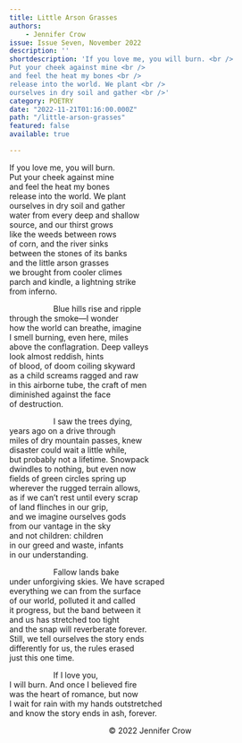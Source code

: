 ```yaml
---
title: Little Arson Grasses
authors:
    - Jennifer Crow
issue: Issue Seven, November 2022
description: ''
shortdescription: 'If you love me, you will burn. <br />
Put your cheek against mine <br />
and feel the heat my bones <br />
release into the world. We plant <br />
ourselves in dry soil and gather <br />'
category: POETRY
date: "2022-11-21T01:16:00.000Z"
path: "/little-arson-grasses"
featured: false
available: true

---
```


If you love me, you will burn. <br />
Put your cheek against mine <br />
and feel the heat my bones  <br />
release into the world. We plant <br />
ourselves in dry soil and gather <br />
water from every deep and shallow <br />
source, and our thirst grows <br />
like the weeds between rows <br />
of corn, and the river sinks <br />
between the stones of its banks <br />
and the little arson grasses <br />
we brought from cooler climes <br />
parch and kindle, a lightning strike <br />
from inferno. <br />

&nbsp;&nbsp;&nbsp;&nbsp;&nbsp;&nbsp;&nbsp;&nbsp;&nbsp;&nbsp;&nbsp;&nbsp;&nbsp;&nbsp;&nbsp;&nbsp;&nbsp;&nbsp;&nbsp;&nbsp;Blue hills rise and ripple <br />
through the smoke—I wonder <br />
how the world can breathe, imagine <br />
I smell burning, even here, miles <br />
above the conflagration. Deep valleys <br />
look almost reddish, hints <br />
of blood, of doom coiling skyward <br />
as a child screams ragged and raw <br />
in this airborne tube, the craft of men <br />
diminished against the face <br />
of destruction. <br />

&nbsp;&nbsp;&nbsp;&nbsp;&nbsp;&nbsp;&nbsp;&nbsp;&nbsp;&nbsp;&nbsp;&nbsp;&nbsp;&nbsp;&nbsp;&nbsp;&nbsp;&nbsp;&nbsp;&nbsp;I saw the trees dying, <br />
years ago on a drive through <br />
miles of dry mountain passes, knew <br />
disaster could wait a little while, <br />
but probably not a lifetime. Snowpack <br />
dwindles to nothing, but even now <br />
fields of green circles spring up <br />
wherever the rugged terrain allows, <br />
as if we can’t rest until every scrap <br />
of land flinches in our grip, <br />
and we imagine ourselves gods <br />
from our vantage in the sky <br />
and not children: children <br />
in our greed and waste, infants <br />
in our understanding. <br />

&nbsp;&nbsp;&nbsp;&nbsp;&nbsp;&nbsp;&nbsp;&nbsp;&nbsp;&nbsp;&nbsp;&nbsp;&nbsp;&nbsp;&nbsp;&nbsp;&nbsp;&nbsp;&nbsp;&nbsp;Fallow lands bake <br />
under unforgiving skies. We have scraped <br />
everything we can from the surface <br />
of our world, polluted it and called <br />
it progress, but the band between it <br />
and us has stretched too tight <br />
and the snap will reverberate forever. <br />
Still, we tell ourselves the story ends <br />
differently for us, the rules erased <br />
just this one time. <br />

&nbsp;&nbsp;&nbsp;&nbsp;&nbsp;&nbsp;&nbsp;&nbsp;&nbsp;&nbsp;&nbsp;&nbsp;&nbsp;&nbsp;&nbsp;&nbsp;&nbsp;&nbsp;&nbsp;&nbsp;If I love you, <br />
I will burn. And once I believed fire <br />
was the heart of romance, but now <br />
I wait for rain with my hands outstretched <br />
and know the story ends in ash, forever. <br />


<p style="text-align: center;">© 2022 Jennifer Crow</p>